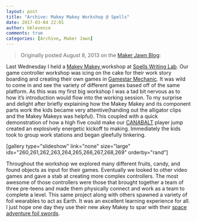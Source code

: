 ```yaml
---
layout: post
title: "Archive: Makey Makey Workshop @ Spells"
date: 2017-03-04 22:01
author: bklevence
comments: true
categories: [Archive, Maker Jawn]
---
```

<blockquote>Originally posted August 8, 2013 on the <a href="http://makerjawn.org/blog/2013/08/08/makey-makey-workshop-spells/">Maker Jawn Blog</a>:</blockquote>
Last Wednesday I held a <a href="http://www.makeymakey.com/">Makey Makey </a>workshop at <a href="http://phillyspells.org/">Spells Writing Lab</a>. Our game controller workshop was icing on the cake for their work story boarding and creating their own games in <a href="http://gamestarmechanic.com/">Gamestar Mechanic</a>. It was wild to come in and see the variety of different games based off of the same platform.
As this was my first big workshop I was a tad bit nervous as to how it’s introduction would flow into the working session. To my surprise and delight after briefly explaining how the Makey Makey and its component parts work the kids became very attentive(handing out the alligator clips and the Makey Makeys was helpful). This coupled with a quick demonstration of how a high five could make our <a href="http://www.adamatomic.com/canabalt/">CANABALT</a> player jump created an explosively energetic kickoff to making. Immediately the kids took to group work stations and began gleefully tinkering.

[gallery type="slideshow" link="none" size="large" ids="260,261,262,263,264,265,266,267,268,269" orderby="rand"]

Throughout the workshop we explored many different fruits, candy, and found objects as input for their games. Eventually we looked to other video games and gave a stab at creating more complex controllers.
The most awesome of those controllers were those that brought together a team of three pre-teens and made them physically connect and work as a team to complete a level. This same project along with others spawned a variety of foil wearables to act as Earth. It was an excellent learning experience for all. I just hope one day they use their new akey Makey to spar with their <a href="https://www.facebook.com/photo.php?v=10151835565733278">space adventure foil swords</a>.
